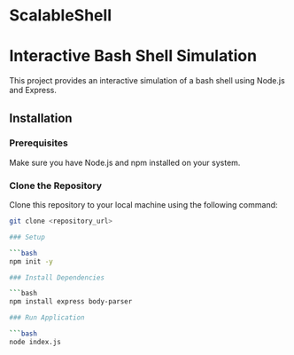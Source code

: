 # ScalableShell

# Interactive Bash Shell Simulation

This project provides an interactive simulation of a bash shell using Node.js and Express.

## Installation

### Prerequisites

Make sure you have Node.js and npm installed on your system.

### Clone the Repository

Clone this repository to your local machine using the following command:

```bash
git clone <repository_url>

### Setup

```bash
npm init -y

### Install Dependencies

```bash
npm install express body-parser

### Run Application 

```bash
node index.js




